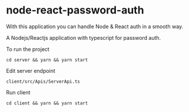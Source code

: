 # node-react-password-auth

With this application you can handle Node & React auth in a smooth way.

A Nodejs/Reactjs application with typescript for password auth.

To run the project 

`cd server && yarn && yarn start`

Edit server endpoint 

`client/src/Apis/ServerApi.ts`

Run client 

`cd client && yarn && yarn start`

